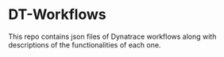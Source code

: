# DT-Workflows

This repo contains json files of Dynatrace workflows along with descriptions of the functionalities of each one.
